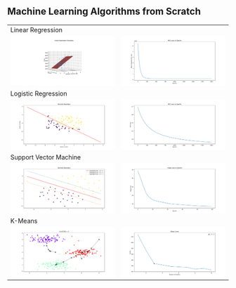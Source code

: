 ## Machine Learning Algorithms from Scratch

<table>
  <tr>
    <td colspan="2">Linear Regression</td>
  </tr>
  <tr>
    <td>
    	<img alt="RegressionHyperPlane" src = "./Linear%20Regression/RegressionHyperPlane.png">
	</td>
    <td>
    	<img alt="MSE Loss Curve" src = "./Linear%20Regression/MSELossCurve.png">
	</td>
  </tr>

  <tr>
    <td colspan="2">Logistic Regression</td>
  </tr>
  <tr>
    <td>
    	<img alt="Decision Boundary" src = "./Logistic%20Regression/DecisionBoundary.png">
	</td>
    <td>
    	<img alt="BCE Loss Curve" src = "./Logistic%20Regression/BCELossCurve.png">
	</td>
  </tr>

  <tr>
    <td colspan="2">Support Vector Machine</td>
  </tr>
  <tr>
    <td>
      <img alt="Decision Boundary" src = "./SVM/DecisionBoundary.png">
  </td>
    <td>
      <img alt="BCE Loss Curve" src = "./SVM/HingeLossCurve.png">
  </td>
  </tr>

  <tr>
    <td colspan="2">K-Means</td>
  </tr>
  <tr>
    <td>
      <img alt="KMeans Clustering" src = "./KMeans/KMeansClustering.png">
  </td>
    <td>
      <img alt="Elbow Curve" src = "./KMeans/ElbowCurve.png">
  </td>
  </tr>
</table>